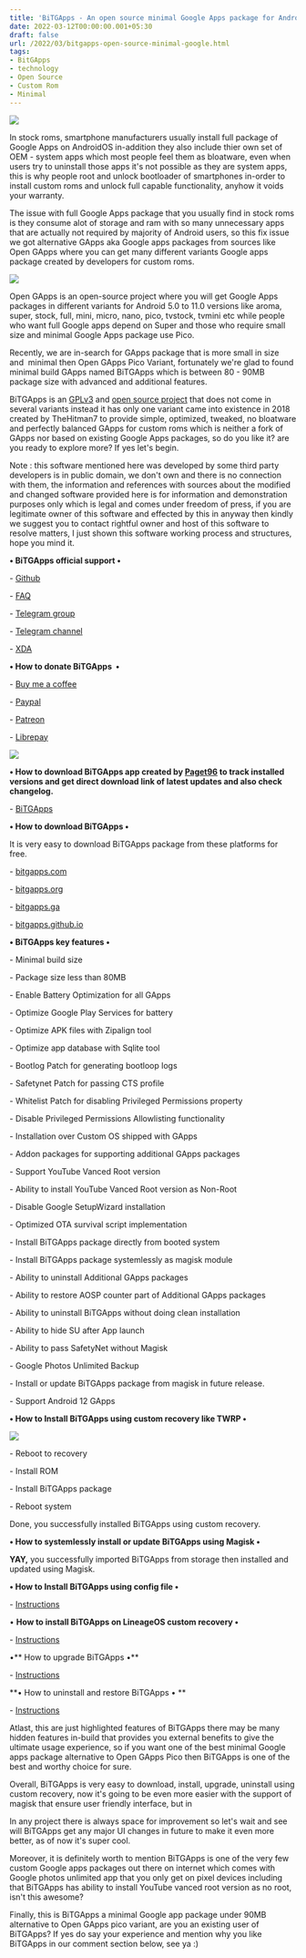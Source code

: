 ```yaml
---
title: 'BiTGApps - An open source minimal Google Apps package for Android.'
date: 2022-03-12T00:00:00.001+05:30
draft: false
url: /2022/03/bitgapps-open-source-minimal-google.html
tags: 
- BitGApps
- technology
- Open Source
- Custom Rom
- Minimal
---
```


 [![](https://lh3.googleusercontent.com/-msu9GW9xoI4/YizzFwc1b4I/AAAAAAAAJo4/eCiMuEahkLIWkTO1DPccjsVnTxawScT0wCNcBGAsYHQ/s1600/1647112980668675-0.png)](https://lh3.googleusercontent.com/-msu9GW9xoI4/YizzFwc1b4I/AAAAAAAAJo4/eCiMuEahkLIWkTO1DPccjsVnTxawScT0wCNcBGAsYHQ/s1600/1647112980668675-0.png) 

  

In stock roms, smartphone manufacturers usually install full package of Google Apps on AndroidOS in-addition they also include thier own set of OEM - system apps which most people feel them as bloatware, even when users try to uninstall those apps it's not possible as they are system apps, this is why people root and unlock bootloader of smartphones in-order to install custom roms and unlock full capable functionality, anyhow it voids your warranty.

  

The issue with full Google Apps package that you usually find in stock roms is they consume alot of storage and ram with so many unnecessary apps that are actually not required by majority of Android users, so this fix issue we got alternative GApps aka Google apps packages from sources like Open GApps where you can get many different variants Google apps package created by developers for custom roms.

  

 [![](https://lh3.googleusercontent.com/-LIFvhIMGd7w/YizzEpMTzqI/AAAAAAAAJo0/h9I-uziiT7YEpTcZmAg3THIPmlvtHmoBQCNcBGAsYHQ/s1600/1647112975052901-1.png)](https://lh3.googleusercontent.com/-LIFvhIMGd7w/YizzEpMTzqI/AAAAAAAAJo0/h9I-uziiT7YEpTcZmAg3THIPmlvtHmoBQCNcBGAsYHQ/s1600/1647112975052901-1.png) 

  

Open GApps is an open-source project where you will get Google Apps packages in different variants for Android 5.0 to 11.0 versions like aroma, super, stock, full, mini, micro, nano, pico, tvstock, tvmini etc while people who want full Google apps depend on Super and those who require small size and minimal Google Apps package use Pico.

  

Recently, we are in-search for GApps package that is more small in size and  minimal then Open GApps Pico Variant, fortunately we're glad to found minimal build GApps named BiTGApps which is between 80 - 90MB package size with advanced and additional features.

  

BiTGApps is an [GPLv3](https://www.gnu.org/licenses/gpl-3.0.en.html) and [open source project](https://en.m.wikipedia.org/wiki/Open-source_software) that does not come in several variants instead it has only one variant came into existence in 2018 created by TheHitman7 to provide simple, optimized, tweaked, no bloatware and perfectly balanced GApps for custom roms which is neither a fork of GApps nor based on existing Google Apps packages, so do you like it? are you ready to explore more? If yes let's begin.

  

Note : this software mentioned here was developed by some third party developers is in public domain, we don't own and there is no connection with them, the information and references with sources about the modified and changed software provided here is for information and demonstration purposes only which is legal and comes under freedom of press, if you are legitimate owner of this software and effected by this in anyway then kindly we suggest you to contact rightful owner and host of this software to resolve matters, I just shown this software working process and structures, hope you mind it.

  

**• BiTGApps official support •**

\- [Github](https://github.com/BiTGApps/BiTGApps/wiki/Support-Project)

\- [FAQ](https://github.com/BiTGApps/BiTGApps/wiki/Frequently-Asked-Questions-(FAQ))

\- [Telegram group](https://t.me/bitgapps_official)  

\- [Telegram channel](http://-%20Telegram%20channel)

\- [XDA](https://forum.xda-developers.com/t/custom-gapps-bitgapps-for-android.4012165/)

  

**• How to donate BiTGApps  •**

\- [Buy me a coffee](https://www.buymeacoffee.com/TheHitMan7)

\- [Paypal](https://paypal.me/kartikverma443)

\- [Patreon](https://patreon.com/TheHitMan7)

\- [Librepay](https://liberapay.com/TheHitMan7)

  

 [![](https://lh3.googleusercontent.com/-8EM3huTT0P4/YizzDd-zGqI/AAAAAAAAJow/-5pQN-EO27g6X3HkNEN9Cwj9-VzIDg2LQCNcBGAsYHQ/s1600/1647112970991579-2.png)](https://lh3.googleusercontent.com/-8EM3huTT0P4/YizzDd-zGqI/AAAAAAAAJow/-5pQN-EO27g6X3HkNEN9Cwj9-VzIDg2LQCNcBGAsYHQ/s1600/1647112970991579-2.png) 

  

**• How to download BiTGApps app created by [Paget96](https://www.paget96projects.com/bitgapps.html) to track installed versions and get direct download link of latest updates and also check changelog.**

  

\- [BiTGApps](https://github.com/BiTGApps/BiTGApps-App-Support/releases/download/v1.3.3/BiTGApps-v1.3.3.apk)

  

**• How to download BiTGApps •**

It is very easy to download BiTGApps package from these platforms for free.

  

\- [bitgapps.com](http://BiTGApps.com)

\- [bitgapps.org](http://BiTGApps.org)

\- [bitgapps.ga](http://BiTGapps.ga)

\- [bitgapps.github.io](http://BiTGApps.github.io)

  

**• BiTGApps key features •**

\- Minimal build size

  

\- Package size less than 80MB  

  

\- Enable Battery Optimization for all GApps  

  

\- Optimize Google Play Services for battery  

  

\- Optimize APK files with Zipalign tool  

  

\- Optimize app database with Sqlite tool  

  

\- Bootlog Patch for generating bootloop logs

  

\- Safetynet Patch for passing CTS profile  

  

\- Whitelist Patch for disabling Privileged Permissions property  

  

\- Disable Privileged Permissions Allowlisting functionality  

  

\- Installation over Custom OS shipped with GApps  

  

\- Addon packages for supporting additional GApps packages  

  

\- Support YouTube Vanced Root version

  

\- Ability to install YouTube Vanced Root version as Non-Root

  

\- Disable Google SetupWizard installation

  

\- Optimized OTA survival script implementation

  

\- Install BiTGApps package directly from booted system

  

\- Install BiTGApps package systemlessly as magisk module

  

\- Ability to uninstall Additional GApps packages

  

\- Ability to restore AOSP counter part of Additional GApps packages

  

\- Ability to uninstall BiTGApps without doing clean installation

  

\- Ability to hide SU after App launch

  

\- Ability to pass SafetyNet without Magisk

  

\- Google Photos Unlimited Backup

  

\- Install or update BiTGApps package from magisk in future release.

  

\- Support Android 12 GApps 

  

**• How to Install BiTGApps using custom recovery like TWRP •**

 **[![](https://lh3.googleusercontent.com/-Rbb14lLhVBI/YizzCZvJ-ZI/AAAAAAAAJos/hXhyx2JGh9MYv-ccAMsjkLf2vedk5pYZQCNcBGAsYHQ/s1600/1647112965605070-3.png)](https://lh3.googleusercontent.com/-Rbb14lLhVBI/YizzCZvJ-ZI/AAAAAAAAJos/hXhyx2JGh9MYv-ccAMsjkLf2vedk5pYZQCNcBGAsYHQ/s1600/1647112965605070-3.png)** 

\- Reboot to recovery

\- Install ROM

\- Install BiTGApps package

\- Reboot system

  

Done, you successfully installed BiTGApps using custom recovery.

  

**• How to systemlessly install or update BiTGApps using Magisk •**

  

**YAY,** you successfully imported BiTGApps from storage then installed and updated using Magisk.

  

**• How to Install BiTGApps using config file •**

\- [Instructions](https://github.com/BiTGApps/BiTGApps/wiki/Basic-Installation)

• **How to install BiTGApps on LineageOS custom recovery •**

  

\- [Instructions](https://github.com/BiTGApps/BiTGApps/wiki/Standard-Installation)

•** How to upgrade BiTGApps •**

  

\- [Instructions](https://github.com/BiTGApps/BiTGApps/wiki/Upgrade-Instructions)

**• How to uninstall and restore BiTGApps • **

\- [Instructions](https://github.com/BiTGApps/BiTGApps/wiki/Uninstall-and-Restore)

  

Atlast, this are just highlighted features of BiTGApps there may be many hidden features in-build that provides you external benefits to give the ultimate usage experience, so if you want one of the best minimal Google apps package alternative to Open GApps Pico then BiTGApps is one of the best and worthy choice for sure.

  

Overall, BiTGApps is very easy to download, install, upgrade, uninstall using custom recovery, now it's going to be even more easier with the support of magisk that ensure user friendly interface, but in 

In any project there is always space for improvement so let's wait and see will BiTGApps get any major UI changes in future to make it even more better, as of now it's super cool.  

  

Moreover, it is definitely worth to mention BiTGApps is one of the very few custom Google apps packages out there on internet which comes with Google photos unlimited app that you only get on pixel devices including that BiTGApps has ability to install YouTube vanced root version as no root, isn't this awesome?

  

Finally, this is BiTGApps a minimal Google app package under 90MB alternative to Open GApps pico variant, are you an existing user of BiTGApps? If yes do say your experience and mention why you like BiTGApps in our comment section below, see ya :)
